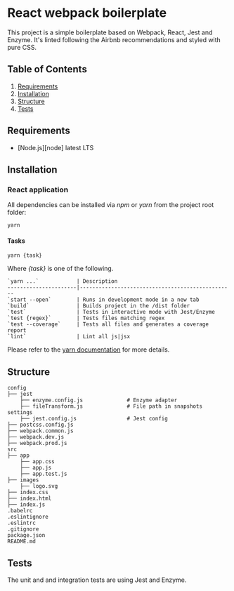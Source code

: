 React webpack boilerplate
=========================

This project is a simple boilerplate based on Webpack, React, Jest and Enzyme. It's linted following the Airbnb
recommendations and styled with pure CSS.


Table of Contents
-----------------
1. [Requirements](#requirements)
1. [Installation](#installation)
1. [Structure](#structure)
1. [Tests](#tests)

Requirements
------------

* [Node.js][node] latest LTS

Installation
------------

### React application

All dependencies can be installed via _npm_ or _yarn_ from the project root folder:

```
yarn
```

#### Tasks
```
yarn {task}
```

Where _{task}_ is one of the following.

```
`yarn ...`            | Description
----------------------|-------------------------------------------------
`start --open`        | Runs in development mode in a new tab
`build`               | Builds project in the /dist folder
`test`                | Tests in interactive mode with Jest/Enzyme
`test {regex}`        | Tests files matching regex
`test --coverage`     | Tests all files and generates a coverage report
`lint`                | Lint all js|jsx
```
Please refer to the [yarn documentation](https://yarnpkg.com/en/docs) for more details.


Structure
---------

```
config
├── jest
    ├── enzyme.config.js              # Enzyme adapter
    ├── fileTransform.js              # File path in snapshots settings
    ├── jest.config.js                # Jest config
├── postcss.config.js
├── webpack.common.js
├── webpack.dev.js
├── webpack.prod.js
src
├── app
    ├── app.css
    ├── app.js
    ├── app.test.js
├── images
    ├── logo.svg
├── index.css
├── index.html
├── index.js
.babelrc
.eslintignore
.eslintrc
.gitignore
package.json
README.md

```

Tests
-----

The unit and and integration tests are using Jest and Enzyme.
